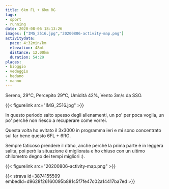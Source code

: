 ```yaml
---
title: 6km FL + 6km RG 
tags:
- sport
- running
date: 2020-08-06 18:13:26
images: ["IMG_2516.jpg","20200806-activity-map.png"]
activitydata:
  pace: 4:32min/km
  elevation: 48mt
  distance: 12.00km
  duration: 54:29
places:
- bioggio
- vedeggio
- bedano
- manno
---
```


Sereno, 29°C, Percepito 29°C, Umidità 42%, Vento 3m/s da SSO.

<!--more-->


{{< figurelink src="IMG_2516.jpg" >}}


In questo periodo salto spesso degli allenamenti, un po' per poca voglia, un po' perché non riesco a recuperare come vorrei.

Questa volta ho evitato il 3x3000 in programma ieri e mi sono concentrato sul far bene questo 6FL + 6RG. 

Sempre faticoso prendere il ritmo, anche perché la prima parte è in leggera salita, poi però la situazione è migliorata e ho chiuso con un ultimo chilometro degno dei tempi migliori :).

{{< figurelink src="20200806-activity-map.png" >}}


{{< strava id=3874155599 embedId=d9628f26160095b881c5f7fe47c02a14417ba7ed >}}

